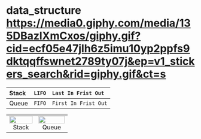 # data_structure https://media0.giphy.com/media/135DBazlXmCxos/giphy.gif?cid=ecf05e47jlh6z5imu10yp2ppfs9dktqqffswnet2789ty07j&ep=v1_stickers_search&rid=giphy.gif&ct=s

| Stack | `LIFO` | `Last In Frist Out`  |
| :---- | :----- | :------------------- |
| Queue | `FIFO` | `First In Frist Out` |

<table>
  <tr>
    <td colspan="2" align="center"> <img width="100%" src="https://deepblade.com/wp-content/uploads/2022/04/queuegif.gif">Stack</th>
    </td>
    <td colspan="2" align="center"> <img width="100%" src="https://deepblade.com/wp-content/uploads/2022/04/queuegif.gif">Queue</th></td>
  </tr>
</table>
